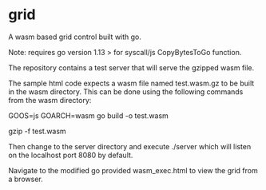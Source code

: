 # grid

A wasm based grid control built with go.

Note: requires go version 1.13 > for syscall/js CopyBytesToGo function.

The repository contains a test server that will serve the gzipped wasm file.

The sample html code expects a wasm file named test.wasm.gz to be built in the wasm directory. This can be done using the following commands from the wasm directory:

GOOS=js GOARCH=wasm go build -o test.wasm

gzip -f test.wasm

Then change to the server directory and execute ./server which will listen on the localhost port 8080 by default.

Navigate to the modified go provided wasm_exec.html to view the grid from a browser.
